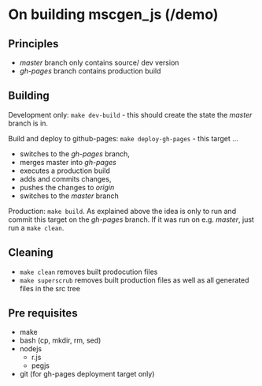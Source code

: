 # On building mscgen_js (/demo)

## Principles
- *master* branch only contains source/ dev version
- *gh-pages* branch contains production build

## Building
Development only: ```make dev-build``` - this should create the state the *master* branch is in.

Build and deploy to github-pages: ```make deploy-gh-pages``` - this target ...
- switches to the *gh-pages* branch, 
- merges master into *gh-pages*
- executes a production build
- adds and commits changes, 
- pushes the changes to *origin*
- switches to the *master* branch


Production: ```make build```. As explained above the idea is only to run and commit
this target on the *gh-pages* branch. If it was run on e.g. *master*, just run a 
```make clean```. 

## Cleaning
- ```make clean``` removes built prodocution files
- ```make superscrub``` removes built production files as well as all generated files in the src tree

## Pre requisites
- make
- bash (cp, mkdir, rm, sed)
- nodejs
    - r.js
    - pegjs
- git (for gh-pages deployment target only)
